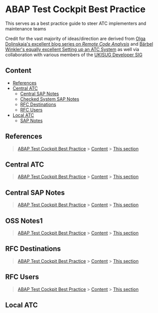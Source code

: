 # ABAP Test Cockpit Best Practice

This serves as a best practice guide to steer ATC implementers and maintenance teams

Credit for the vast majority of ideas/direction are derived from [Olga Dolinskaja's excellent blog series on _Remote Code Analysis_]  and [Bärbel Winkler's equally excellent Setting up an ATC System] as well via collaboration with various members of the [UKISUG Developer SIG]

[Olga Dolinskaja's excellent blog series on _Remote Code Analysis_]: https://blogs.sap.com/2016/12/12/remote-code-analysis-in-atc-one-central-check-system-for-multiple-systems-on-various-releases/

[Bärbel Winkler's equally excellent Setting up an ATC System]: https://blogs.sap.com/2018/05/19/setting-up-a-central-atc-system-part-1-setting-the-stage/

[UKISUG Developer SIG]: https://www.sapusers.org/learn/sigs/developers

## Content

- [References](#references)
- [Central ATC](#central-atc)
  - [Central SAP Notes](#central-sap-notes)
  - [Checked System SAP Notes](##checked-system-sap-notes)
  - [RFC Destinations](#rfc-destinations)
  - [RFC Users](#rfc-users)
- [Local ATC](#local-atc)
  - [SAP Notes](#sap-notes)

## References
> [ABAP Test Cockpit Best Practice](#ABAP-Test-Cockpit-Best-Practice) > [Content](#content) > [This section](#references)

## Central ATC
> [ABAP Test Cockpit Best Practice](#atc-best-practice) > [Content](#content) > [This section](#central-atc)

## Central SAP Notes
> [ABAP Test Cockpit Best Practice](#atc-best-practice) > [Content](#content) > [This section](#central-sap-notes)

## OSS Notes1
> [ABAP Test Cockpit Best Practice](#atc-best-practice) > [Content](#content) > [This section](#sap-notes1)
## RFC Destinations
> [ABAP Test Cockpit Best Practice](#atc-best-practice) > [Content](#content) > [This section](#rfc-destinations)
## RFC Users
> [ABAP Test Cockpit Best Practice](#atc-best-practice) > [Content](#content) > [This section](#rfc-destinations)
## Local ATC

